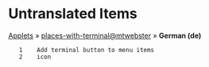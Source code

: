 # Untranslated Items
[Applets](../../../README.md) &#187; [places-with-terminal@mtwebster](../README.md) &#187; **German (de)**

       1	Add terminal button to menu items
       2	icon
